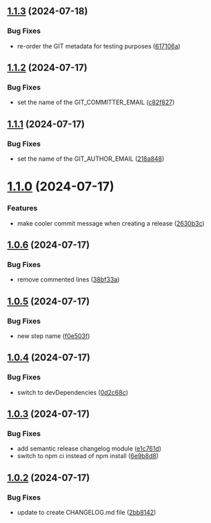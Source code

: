 ## [1.1.3](https://github.com/Arc-E-Tect/sedr-exp-semantic-release/compare/v1.1.2...v1.1.3) (2024-07-18)


### Bug Fixes

* re-order the GIT metadata for testing purposes ([617106a](https://github.com/Arc-E-Tect/sedr-exp-semantic-release/commit/617106ab6c29c56afc22145de1dc1f68e9806931))

## [1.1.2](https://github.com/Arc-E-Tect/sedr-exp-semantic-release/compare/v1.1.1...v1.1.2) (2024-07-17)


### Bug Fixes

* set the name of the GIT_COMMITTER_EMAIL ([c82f827](https://github.com/Arc-E-Tect/sedr-exp-semantic-release/commit/c82f8272d884e0336970fe45e23d1fdbae5ba742))

## [1.1.1](https://github.com/Arc-E-Tect/sedr-exp-semantic-release/compare/v1.1.0...v1.1.1) (2024-07-17)


### Bug Fixes

* set the name of the GIT_AUTHOR_EMAIL ([218a848](https://github.com/Arc-E-Tect/sedr-exp-semantic-release/commit/218a848335d6c5a4a14aebe6d6379b967c80b81a))

# [1.1.0](https://github.com/Arc-E-Tect/sedr-exp-semantic-release/compare/v1.0.6...v1.1.0) (2024-07-17)


### Features

* make cooler commit message when creating a release ([2630b3c](https://github.com/Arc-E-Tect/sedr-exp-semantic-release/commit/2630b3cde3b5fb3b99a78de4980d3a4686ead5f6))

## [1.0.6](https://github.com/Arc-E-Tect/sedr-exp-semantic-release/compare/v1.0.5...v1.0.6) (2024-07-17)


### Bug Fixes

* remove commented lines ([38bf33a](https://github.com/Arc-E-Tect/sedr-exp-semantic-release/commit/38bf33a1c619a244aea7694a862c6a9df210874e))

## [1.0.5](https://github.com/Arc-E-Tect/sedr-exp-semantic-release/compare/v1.0.4...v1.0.5) (2024-07-17)


### Bug Fixes

* new step name ([f0e503f](https://github.com/Arc-E-Tect/sedr-exp-semantic-release/commit/f0e503f562a99a774ec3e68bc5b9b56c8191a263))

## [1.0.4](https://github.com/Arc-E-Tect/sedr-exp-semantic-release/compare/v1.0.3...v1.0.4) (2024-07-17)


### Bug Fixes

* switch to devDependencies ([0d2c68c](https://github.com/Arc-E-Tect/sedr-exp-semantic-release/commit/0d2c68c24f029b1fd2f56433ce78b1efb2a47828))

## [1.0.3](https://github.com/Arc-E-Tect/sedr-exp-semantic-release/compare/v1.0.2...v1.0.3) (2024-07-17)


### Bug Fixes

* add semantic release changelog module ([e1c761d](https://github.com/Arc-E-Tect/sedr-exp-semantic-release/commit/e1c761d8eb7fdc945fe8bb3930ba5aed09a7cfb7))
* switch to npm ci instead of npm install ([6e9b8d8](https://github.com/Arc-E-Tect/sedr-exp-semantic-release/commit/6e9b8d8fcd7ae7c7325d6ac289a0121befec3a1a))

## [1.0.2](https://github.com/Arc-E-Tect/sedr-exp-semantic-release/compare/v1.0.1...v1.0.2) (2024-07-17)


### Bug Fixes

* update to create CHANGELOG.md file ([2bb8142](https://github.com/Arc-E-Tect/sedr-exp-semantic-release/commit/2bb8142186cf1dffee8cfd27b536b5d95fa8fd65))
